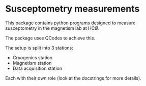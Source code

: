# Susceptometry measurements
This package contains python programs designed to measure
susceptometry in the magnetism lab at HCØ.

The package uses QCodes to achieve this.

The setup is split into 3 stations:
 * Cryogenics station
 * Magnetism station
 * Data acquisition station
 
Each with their own role 
(look at the docstrings for more details).
